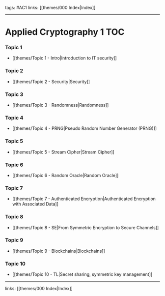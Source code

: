 tags: #AC1 
links:  [[themes/000 Index|Index]]

---
# Applied Cryptography 1 TOC

### Topic 1
- [[themes/Topic 1 - Intro|Introduction to IT security]]

### Topic 2
- [[themes/Topic 2 - Security|Security]]

### Topic 3
- [[themes/Topic 3 - Randomness|Randomness]]

### Topic 4
- [[themes/Topic 4 - PRNG|Pseudo Random Number Generator (PRNG)]]

### Topic 5
- [[themes/Topic 5 - Stream Cipher|Stream Cipher]]

### Topic 6
- [[themes/Topic 6 - Random Oracle|Random Oracle]]

### Topic 7
- [[themes/Topic 7 - Authenticated Encryption|Authenticated Encryption with Associated Data]]

### Topic 8
- [[themes/Topic 8 - SE|From Symmetric Encryption to Secure Channels]]

### Topic 9
- [[themes/Topic 9 - Blockchains|Blockchains]]

### Topic 10
- [[themes/Topic 10 - TL|Secret sharing, symmetric key management]]

---
links: [[themes/000 Index|Index]]